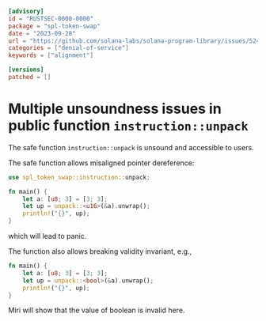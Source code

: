 ```toml
[advisory]
id = "RUSTSEC-0000-0000"
package = "spl-token-swap"
date = "2023-09-28"
url = "https://github.com/solana-labs/solana-program-library/issues/5243"
categories = ["denial-of-service"]
keywords = ["alignment"]

[versions]
patched = []
```

# Multiple unsoundness issues in public function `instruction::unpack`
The safe function `instruction::unpack` is unsound and accessible to users.  

The safe function allows misaligned pointer dereference:
```rs
use spl_token_swap::instruction::unpack;

fn main() {
    let a: [u8; 3] = [3; 3];
    let up = unpack::<u16>(&a).unwrap();
    println!("{}", up);
}
```
which will lead to panic.

The function also allows breaking validity invariant, e.g.,
```rs
fn main() {
    let a: [u8; 3] = [3; 3];
    let up = unpack::<bool>(&a).unwrap();
    println!("{}", up);
}
```
Miri will show that the value of boolean is invalid here.
